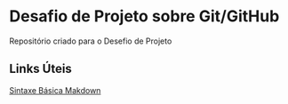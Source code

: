 # Desafio de Projeto sobre Git/GitHub
Repositório criado para o Desefio de Projeto

## Links Úteis
[Sintaxe Básica Makdown](markdownguide.org/basic-syntax/)

